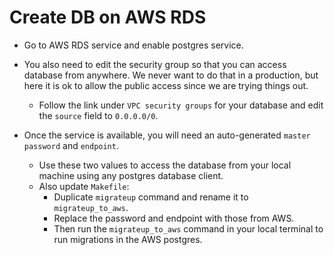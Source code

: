 # Create DB on AWS RDS

- Go to AWS RDS service and enable postgres service.

- You also need to edit the security group so that you can access database from anywhere. We never want to do that in a production, but here it is ok to allow the public access since we are trying things out.

  - Follow the link under `VPC security groups` for your database and edit the `source` field to `0.0.0.0/0`.

- Once the service is available, you will need an auto-generated `master password` and `endpoint`.

  - Use these two values to access the database from your local machine using any postgres database client.
  - Also update `Makefile`:
    - Duplicate `migrateup` command and rename it to `migrateup_to_aws`.
    - Replace the password and endpoint with those from AWS.
    - Then run the `migrateup_to_aws` command in your local terminal to run migrations in the AWS postgres.
